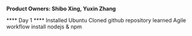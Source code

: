**Product Owners: Shibo Xing, Yuxin Zhang**

**** Day 1 ****
Installed Ubuntu
Cloned github repository
learned Agile workflow
install nodejs & npm
